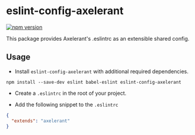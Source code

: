 # eslint-config-axelerant

[![npm version](https://badge.fury.io/js/eslint-config-axelerant.svg)](http://badge.fury.io/js/eslint-config-axelerant)

This package provides Axelerant's .eslintrc as an extensible shared config.

## Usage

* Install `eslint-config-axelerant` with additional required dependencies.

```
npm install --save-dev eslint babel-eslint eslint-config-axelerant
```

* Create a `.eslintrc` in the root of your project.

* Add the following snippet to the `.eslintrc`
```json
{
  "extends": "axelerant"
}
```
